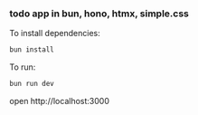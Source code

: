 ### todo app in bun, hono, htmx, simple.css

To install dependencies:
```sh
bun install
```

To run:
```sh
bun run dev
```

open http://localhost:3000
